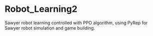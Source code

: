 # Robot_Learning2

Sawyer robot learning controlled with PPO algorithm, using PyRep for Sawyer robot simulation and game building.
